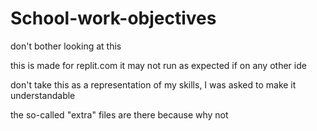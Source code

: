 # School-work-objectives
don't bother looking at this

this is made for replit.com it may not run as expected if on any other ide 

don't take this as a representation of my skills, I was asked to make it understandable

the so-called "extra" files are there because why not
